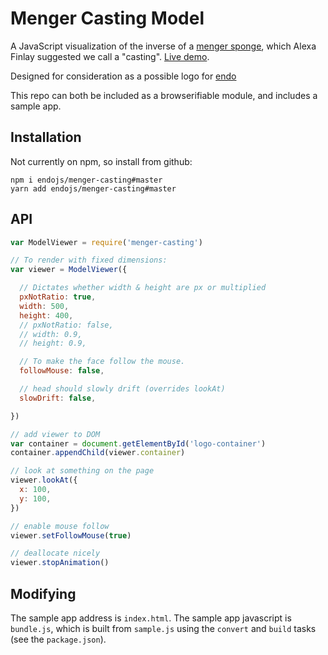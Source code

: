 # Menger Casting Model

A JavaScript visualization of the inverse of a [menger sponge](https://en.wikipedia.org/wiki/Menger_sponge), which Alexa Finlay suggested we call a "casting". [Live demo](http://endojs.github.io/menger-casting).

Designed for consideration as a possible logo for [endo](https://github.com/endojs)

This repo can both be included as a browserifiable module, and includes a sample app.

## Installation

Not currently on npm, so install from github:
```
npm i endojs/menger-casting#master
yarn add endojs/menger-casting#master
```

## API
```javascript
var ModelViewer = require('menger-casting')

// To render with fixed dimensions:
var viewer = ModelViewer({

  // Dictates whether width & height are px or multiplied
  pxNotRatio: true,
  width: 500,
  height: 400,
  // pxNotRatio: false,
  // width: 0.9,
  // height: 0.9,

  // To make the face follow the mouse.
  followMouse: false,

  // head should slowly drift (overrides lookAt)
  slowDrift: false,

})

// add viewer to DOM
var container = document.getElementById('logo-container')
container.appendChild(viewer.container)

// look at something on the page
viewer.lookAt({
  x: 100,
  y: 100,
})

// enable mouse follow
viewer.setFollowMouse(true)

// deallocate nicely
viewer.stopAnimation()
```

## Modifying

The sample app address is `index.html`.
The sample app javascript is `bundle.js`, which is built from `sample.js` using the `convert` and `build` tasks (see the `package.json`).

